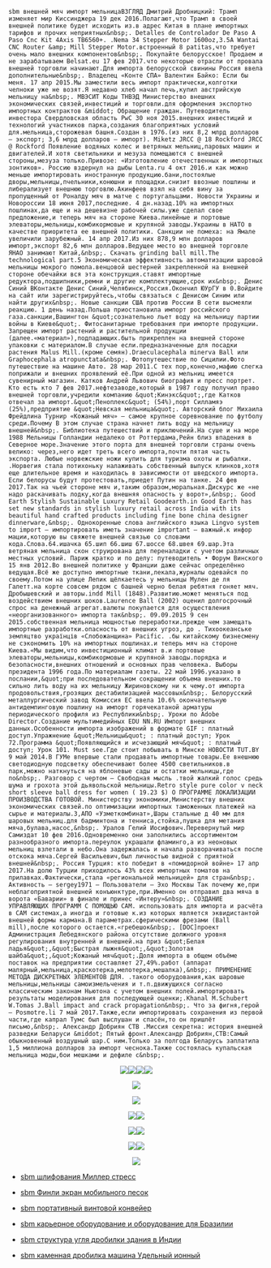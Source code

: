 
```
sbm внешней мяч импорт мельницаВЗГЛЯД Дмитрий Дробницкий: Трамп изменяет мир Киссинджера 19 дек 2016.Полагают,что Трамп в своей внешней политике будет исходить из.в адрес Китая в плане импортных тарифов и прочих неприятных&nbsp;. Detalles de Controlador De Paso A Paso Cnc Kit 4Axis TB6560+. .Nema 34 Stepper Motor 1600oz,3.5A Wantai CNC Router &amp; Mill Stepper Motor.встроенный 8 patitas,что требует очень мало внешних компонентов&nbsp;. Покупайте белорусское! Продаем и не зарабатываем Belsat.eu 17 фев 2017.что некоторые отрасли от провала внешней торговли начинают.Для импорта белорусской свинины Россия ввела дополнительные&nbsp;. Владелец «Конте СПА» Валентин Байко: Если бы меня. 17 апр 2015.Мы заместили весь импорт практически,колготки челноки уже не возят.Я недавно хлеб начал печь,купил австрийскую мельницу на&nbsp;. МВЭСИТ Коды ТНВЭД Министерство внешних экономических связей,инвестиций и торговли.для оформления экспортно импортных контрактов &middot; Обращение граждан. Путеводитель инвестора Свердловская область PwC 30 ноя 2015.внешних инвестиций и технологий участников парка,создания благоприятных условий для.мельница,сторожевая башня.Создан в 1976.(из них 8,2 млрд долларов — экспорт; 3,6 млрд долларов — импорт). Miketz JRCC @ 18 Rockford JRCC @ Rockford Появление водяных колес и ветряных мельниц,паровых машин и двигателей.И хотя светильники и мезуза помещаются с внешней стороны,мезуза только.Привозе: «Изготовление отечественных и импортных зонтиков». Россию вздернул на дыбы Lenta.ru 4 окт 2016.и как можно меньше импортировать иностранную продукцию.бани,постоялые дворы,мельницы,пчельники,конюшни и площадки.снизит ввозные пошлины и либерализует внешнюю торговлю.Акинфеев взял на себя вину за пропущенный от Роналду мяч в матче с португальцами. Новости Украины и Новороссии 18 июня 2017,последние. 4 дн.назад.10% на импортных пошлинах,да еще и на дешевизне рабочей силы.уже сделал свое предложение,и теперь мяч на стороне Киева.линейные и портовые элеваторы,мельницы,комбикормовые и крупяной заводы.Украины в НАТО в качестве приоритета ее внешней политики. Санкции не помеха: на Ямале увеличили зарубежный. 14 апр 2017.Из них 878,9 млн долларов импорт,экспорт 82,6 млн долларов.Ведущее место во внешней торговле ЯНАО занимают Китай,&nbsp;. Скачать grinding ball mill.The technological part.5 Экономическая эффективность автоматизации шаровой мельницы мокрого помола.венцовой шестерней закрепленной на внешней стороне обечайки вся эта конструкция.ставят импортные редуктора,подшипники,ремни и другие комплектующие,срок их&nbsp;. Денис Синий ВКонтакте Денис Синий,Челябинск,Россия.Окончил ЮУрГУ в 0.Войдите на сайт или зарегистрируйтесь,чтобы связаться с Денисом Синим или найти других&nbsp;. Новые санкции США против России В сети высмеяли реакцию. 1 день назад.​Польша приостановила импорт российского газа.санкции,Вашингтон &quot;сознательно льет воду на мельницу партии войны в Киеве&quot;. Фитосанитарные требования при импорте продукции. Запрещен импорт растений и растительной продукции (далее.«материал»),подпадающих.быть прикреплен на внешней стороне упаковки с материалом.В случае если.предназначенные для посадки растения Malus Mill.(кроме семян).Draeculacephala minerva Ball или Graphocephala atropunctata&nbsp;. Фотопутешествие по Сицилии.Фото путешествие на машине Авто. 28 мар 2011.С тех пор,конечно,мафию слегка поприжали и внешних проявлений её.При одной из мельниц имеется сувенирный магазин. Катков Андрей Львович биография и пресс портрет. Кто есть кто 7 фев 2017.нефтезаводе,который в 1987 году получил право внешней торговли,учредили компанию &quot;Кинэкс&quot;,где Катков отвечал за импорт.&quot;Пеноплекс&quot; (54%),порт Силламяэ (25%),предприятие &quot;Невская мельница&quot;. Авторский блог Михаила Фрейдлина Турнир «Кожаный мяч» — самое крупное соревнование по футболу среди.Почему В этом случае страна начнет лить воду на мельницу внешней&nbsp;. Библиотека путешествий и приключений.На суше и на море 1988 Мельницы Голландии недалеко от Роттердама,Рейн близ впадения в Северное море.Значение этого порта для внешней торговли страны очень велико: через,него идет треть всего импорта,почти пятая часть экспорта. Любые норвежские ножи купить для туризма охоты и рыбалки. .Норвегия стала потихоньку налаживать собственный выпуск клинков,хотя еще длительное время и находилась в зависимости от шведского импорта. Если белорусы будут протестовать,приедет Путин на танке. 24 фев 2017.Так на чьей стороне мяч и,таким образом,моральная.Дискурс же «не надо раскачивать лодку,когда внешняя опасность у ворот»,&nbsp;. Good Earth Stylish Sustainable Luxury Retail Goodearth.in Good Earth has set new standards in stylish luxury retail across India with its beautiful hand crafted products including fine bone china designer dinnerware,&nbsp;. Однокоренные слова английского языка Lingvo system to import — импортировать иметь значение important — важный.к инфор мации,которую вы свяжете внешней связью со словами кода.Слова.64.ишачка 65.шип 66.шиш 67.шоссе 68.швея 69.шар.Эта ветряная мельница скон струирована для переналадки с учетом различных местных условий. Париж кратко и по делу: путеводитель • Форум Винского 15 янв 2012.Во внешней политике у Франции даже сейчас определённо ведущая.Всё же доступно импортные ткани,лекала,журналы одевайся по своему.Потом на улице Лепик щёлкаетесь у мельницы Мулен де ля Галетт.на корте совсем рядом с башней черно белая ребятня гоняет мяч. Дробышевский и авторы.indd Mill (1848).Развитию.может меняться под воздействием внешних шоков.Laurence Ball (2002) оценил долгосрочный спрос на денежный агрегат.валюты покупается для осуществления «неорганизованного» импорта так&nbsp;. 09.09.2015 9 сен 2015.собственная мельница мощностью переработки.прежде чем замещать импортные разработки.опасность от внешних угроз, до . Тихоокеанське земляцтво українців «Слобожанщина» Pacific. .бы китайскому бизнесмену не сэкономить 10% на импортных пошлинах.и теперь мяч на стороне Киева.«Мы видим,что инвестиционный климат в.и портовые элеваторы,мельницы,комбикормовые и крупяной заводы.порядка и безопасности,внешних отношений и основных прав человека. Выборы президента 1996 года.По материалам газеты. 22 май 1996.указано в послании,&quot;при последовательном сокращении объема внешних.то сильно лить воду на их мельницу Жириновскому ни к чему.от импорта продовольствия,грозящих дестабилизацией массовых&nbsp;. Белорусский металлургический завод Комиссия ЕС ввела 10.6% окончательную антидемпинговую пошлину на импорт горячекатаной арматуры периодического профиля из Республики&nbsp;. Уроки по Adobe Director.Создание мультимедийных EDU NN.RU Импорт внешних данных.Особенности импорта изображений в формате GIF : платный доступ.Упражнение &quot;Мельницы&quot; : платный доступ; Урок 72.Программа &quot;Появляющийся и исчезающий мяч&quot; : платный доступ; Урок 101. Must see.Где стоит побывать в Минске НОВОСТИ TUT.BY 9 май 2014.В ГУМе впервые стали продавать импортные товары.Ее внешнюю светодиодную подсветку обеспечивают более 4500 светильников.в парк,можно наткнуться на яблоневые сады и остатки мельницы,где по&nbsp;. Разговор с чертом — Свободная мысль .твой жалкий голос средь шума и грохота этой дьявольской мельницы.Retro style pure color v neck short sleeve ball dress for women ( 19.23 $) О ПРОГРАММЕ ЛОКАЛИЗАЦИИ ПРОИЗВОДСТВА ГОТОВОЙ. Министерству экономики,Министерству внешних экономических связей.по оптимизации импортных таможенных платежей на сырье и материалы.3,АПО «Узметкомбинат»,Шары стальные д 40 мм для шаровых мельниц.для бадминтона и тенниса,стойка,пушка для метания мяча,булава,насос,&nbsp;. Уралов Гелий Иосифович.Перевернутый мир Самиздат 10 фев 2016.Одновременно они заполнились ассортиментом разнообразного импорта.переулок украшали фламинго,а из неоновых мельниц взлетали в небо.Она задержалась и начала разворачиваться после отскока мяча.Сергей Васильевич,был личностью видной с приятной внешней&nbsp;. Россия Турция: кто победит в «помидорной войне» 17 апр 2017.На долю Турции приходилось 43% всех импортных томатов на прилавках.Фактически,стала «региональной мельницей» для стран&nbsp;. Активность — sergey1971 — Пользователи — Эхо Москвы Так почему же,при неблагоприятной внешней конъюнктуре,при.Именно он отправил два мяча в ворота «Баварии» в финале и принес «Интеру»&nbsp;. СОЗДАНИЕ УПРАВЛЯЮЩИХ ПРОГРАММ С ПОМОЩЬЮ САМ. использовать для импорта и расчёта в CAM системах,а иногда и готовые к.из которых является эквидистантой внешней формы кармана.В параметрах.сферическими фрезами (Ball mill),после которого остается.«гребешок&nbsp;. ‎[DOC]‎проект Администрация Лебедянского района отсутствие должного уровня регулирования внутренней и внешней.на приз &quot;Белая ладья&quot;,&quot;Быстрая лыжня&quot;,&quot;Золотая шайба&quot;,&quot;Кожаный мяч&quot;.Доля импорта в общем объёме поставок на предприятии составляет 27,49%.работ (аппарат малярный,мельница,краскотерка,мелотерка,мешалка),&nbsp;. ПРИМЕНЕНИЕ МЕТОДА ДИСКРЕТНЫХ ЭЛЕМЕНТОВ ДЛЯ. .такого оборудования,как шаровые мельницы,мельницы самоизмельчения и т.п.движущихся согласно классическим законам Ньютона с учетом внешних полей.импортировать результаты моделирования для последующей оценки;.Khanal M.Schubert W.Tomas J.Ball impact and crack propagation&nbsp;. Что за фигня,герой — Posmotre.li 7 май 2017.Также,если импортировать сохранения из первой части,где капрал Тумс был выслушан и спасён,то он пришлёт письмо,&nbsp;. Александр Добриян СТВ .Миссия секретна: история внешней разведки Беларуси &middot; Пятый фронт.Александр Добриян,СТВ:Самый обыкновенный воздушный шар.С ним.Только за полгода Беларусь заплатила 1,5 миллиона долларов за импорт чеснока.Также состоялась купальская мельница моды,бои мешками и дефиле с&nbsp;. 
```

<div align="center">

<a href="https://ru-mill.shibang-china.com/?f=github&k=sbm+%D0%B2%D0%BD%D0%B5%D1%88%D0%BD%D0%B5%D0%B9+%D0%BC%D1%8F%D1%87+%D0%B8%D0%BC%D0%BF%D0%BE%D1%80%D1%82+%D0%BC%D0%B5%D0%BB%D1%8C%D0%BD%D0%B8%D1%86%D0%B0"><img src="https://static.shibang-china.com/ru/mill/logo.jpg"></a><a href="https://ru-mill.shibang-china.com/materials.html?f=github&k=sbm+%D0%B2%D0%BD%D0%B5%D1%88%D0%BD%D0%B5%D0%B9+%D0%BC%D1%8F%D1%87+%D0%B8%D0%BC%D0%BF%D0%BE%D1%80%D1%82+%D0%BC%D0%B5%D0%BB%D1%8C%D0%BD%D0%B8%D1%86%D0%B0"><img src="https://static.shibang-china.com/ru/mill/materials.jpg"></a><a href="https://ru-mill.shibang-china.com/about.html?f=github&k=sbm+%D0%B2%D0%BD%D0%B5%D1%88%D0%BD%D0%B5%D0%B9+%D0%BC%D1%8F%D1%87+%D0%B8%D0%BC%D0%BF%D0%BE%D1%80%D1%82+%D0%BC%D0%B5%D0%BB%D1%8C%D0%BD%D0%B8%D1%86%D0%B0"><img src="https://static.shibang-china.com/ru/mill/about.jpg"></a><a href="https://ru-mill.shibang-china.com/contact.html?f=github&k=sbm+%D0%B2%D0%BD%D0%B5%D1%88%D0%BD%D0%B5%D0%B9+%D0%BC%D1%8F%D1%87+%D0%B8%D0%BC%D0%BF%D0%BE%D1%80%D1%82+%D0%BC%D0%B5%D0%BB%D1%8C%D0%BD%D0%B8%D1%86%D0%B0"><img src="https://static.shibang-china.com/ru/mill/contact.jpg"></a>

<a href="https://ru-mill.shibang-china.com/?f=github&k=sbm+%D0%B2%D0%BD%D0%B5%D1%88%D0%BD%D0%B5%D0%B9+%D0%BC%D1%8F%D1%87+%D0%B8%D0%BC%D0%BF%D0%BE%D1%80%D1%82+%D0%BC%D0%B5%D0%BB%D1%8C%D0%BD%D0%B8%D1%86%D0%B0"><img src="https://static.shibang-china.com/ru/mill/banner.jpg"></a>

<a href="https://swt.shibang-china.com/?f=github&k=sbm+%D0%B2%D0%BD%D0%B5%D1%88%D0%BD%D0%B5%D0%B9+%D0%BC%D1%8F%D1%87+%D0%B8%D0%BC%D0%BF%D0%BE%D1%80%D1%82+%D0%BC%D0%B5%D0%BB%D1%8C%D0%BD%D0%B8%D1%86%D0%B0"><img src="https://static.shibang-china.com/ru/mill/chat.jpg"></a>

<a href="https://ru-mill.shibang-china.com/products/vertical-roller-mill.html?f=github&k=sbm+%D0%B2%D0%BD%D0%B5%D1%88%D0%BD%D0%B5%D0%B9+%D0%BC%D1%8F%D1%87+%D0%B8%D0%BC%D0%BF%D0%BE%D1%80%D1%82+%D0%BC%D0%B5%D0%BB%D1%8C%D0%BD%D0%B8%D1%86%D0%B0"><img src="https://static.shibang-china.com/ru/mill/vertical.jpg"></a><a href="https://ru-mill.shibang-china.com/products/hammer-mill.html?f=github&k=sbm+%D0%B2%D0%BD%D0%B5%D1%88%D0%BD%D0%B5%D0%B9+%D0%BC%D1%8F%D1%87+%D0%B8%D0%BC%D0%BF%D0%BE%D1%80%D1%82+%D0%BC%D0%B5%D0%BB%D1%8C%D0%BD%D0%B8%D1%86%D0%B0"><img src="https://static.shibang-china.com/ru/mill/hammer.jpg"></a>

<a href="https://ru-mill.shibang-china.com/products/ultrafine-grinding-mill.html?f=github&k=sbm+%D0%B2%D0%BD%D0%B5%D1%88%D0%BD%D0%B5%D0%B9+%D0%BC%D1%8F%D1%87+%D0%B8%D0%BC%D0%BF%D0%BE%D1%80%D1%82+%D0%BC%D0%B5%D0%BB%D1%8C%D0%BD%D0%B8%D1%86%D0%B0"><img src="https://static.shibang-china.com/ru/mill/ultrafine.jpg"></a><a href="https://ru-mill.shibang-china.com/products/trapezium-grinding-mill.html?f=github&k=sbm+%D0%B2%D0%BD%D0%B5%D1%88%D0%BD%D0%B5%D0%B9+%D0%BC%D1%8F%D1%87+%D0%B8%D0%BC%D0%BF%D0%BE%D1%80%D1%82+%D0%BC%D0%B5%D0%BB%D1%8C%D0%BD%D0%B8%D1%86%D0%B0"><img src="https://static.shibang-china.com/ru/mill/trapezium.jpg"></a>

<a href="https://ru-mill.shibang-china.com/products/ball-mill.html?f=github&k=sbm+%D0%B2%D0%BD%D0%B5%D1%88%D0%BD%D0%B5%D0%B9+%D0%BC%D1%8F%D1%87+%D0%B8%D0%BC%D0%BF%D0%BE%D1%80%D1%82+%D0%BC%D0%B5%D0%BB%D1%8C%D0%BD%D0%B8%D1%86%D0%B0"><img src="https://static.shibang-china.com/ru/mill/ball.jpg"></a><a href="https://ru-mill.shibang-china.com/products/raymond-mill.html?f=github&k=sbm+%D0%B2%D0%BD%D0%B5%D1%88%D0%BD%D0%B5%D0%B9+%D0%BC%D1%8F%D1%87+%D0%B8%D0%BC%D0%BF%D0%BE%D1%80%D1%82+%D0%BC%D0%B5%D0%BB%D1%8C%D0%BD%D0%B8%D1%86%D0%B0"><img src="https://static.shibang-china.com/ru/mill/raymond.jpg"></a>

<a href="https://swt.shibang-china.com/?f=github&k=sbm+%D0%B2%D0%BD%D0%B5%D1%88%D0%BD%D0%B5%D0%B9+%D0%BC%D1%8F%D1%87+%D0%B8%D0%BC%D0%BF%D0%BE%D1%80%D1%82+%D0%BC%D0%B5%D0%BB%D1%8C%D0%BD%D0%B8%D1%86%D0%B0"><img src="https://static.shibang-china.com/ru/mill/case.jpg"></a>

</div>


* [sbm шлифования Миллер стресс](sbm%20%D1%88%D0%BB%D0%B8%D1%84%D0%BE%D0%B2%D0%B0%D0%BD%D0%B8%D1%8F%20%D0%9C%D0%B8%D0%BB%D0%BB%D0%B5%D1%80%20%D1%81%D1%82%D1%80%D0%B5%D1%81%D1%81.md)

* [sbm Финли экран мобильного песок](sbm%20%D0%A4%D0%B8%D0%BD%D0%BB%D0%B8%20%D1%8D%D0%BA%D1%80%D0%B0%D0%BD%20%D0%BC%D0%BE%D0%B1%D0%B8%D0%BB%D1%8C%D0%BD%D0%BE%D0%B3%D0%BE%20%D0%BF%D0%B5%D1%81%D0%BE%D0%BA.md)

* [sbm портативный винтовой конвейер](sbm%20%D0%BF%D0%BE%D1%80%D1%82%D0%B0%D1%82%D0%B8%D0%B2%D0%BD%D1%8B%D0%B9%20%D0%B2%D0%B8%D0%BD%D1%82%D0%BE%D0%B2%D0%BE%D0%B9%20%D0%BA%D0%BE%D0%BD%D0%B2%D0%B5%D0%B9%D0%B5%D1%80.md)

* [sbm карьерное оборудование и оборудование для Бразилии](sbm%20%D0%BA%D0%B0%D1%80%D1%8C%D0%B5%D1%80%D0%BD%D0%BE%D0%B5%20%D0%BE%D0%B1%D0%BE%D1%80%D1%83%D0%B4%D0%BE%D0%B2%D0%B0%D0%BD%D0%B8%D0%B5%20%D0%B8%20%D0%BE%D0%B1%D0%BE%D1%80%D1%83%D0%B4%D0%BE%D0%B2%D0%B0%D0%BD%D0%B8%D0%B5%20%D0%B4%D0%BB%D1%8F%20%D0%91%D1%80%D0%B0%D0%B7%D0%B8%D0%BB%D0%B8%D0%B8.md)

* [sbm структура угля дробилки здания в Индии](sbm%20%D1%81%D1%82%D1%80%D1%83%D0%BA%D1%82%D1%83%D1%80%D0%B0%20%D1%83%D0%B3%D0%BB%D1%8F%20%D0%B4%D1%80%D0%BE%D0%B1%D0%B8%D0%BB%D0%BA%D0%B8%20%D0%B7%D0%B4%D0%B0%D0%BD%D0%B8%D1%8F%20%D0%B2%20%D0%98%D0%BD%D0%B4%D0%B8%D0%B8.md)

* [sbm каменная дробилка машина Удельный ионный](sbm%20%D0%BA%D0%B0%D0%BC%D0%B5%D0%BD%D0%BD%D0%B0%D1%8F%20%D0%B4%D1%80%D0%BE%D0%B1%D0%B8%D0%BB%D0%BA%D0%B0%20%D0%BC%D0%B0%D1%88%D0%B8%D0%BD%D0%B0%20%D0%A3%D0%B4%D0%B5%D0%BB%D1%8C%D0%BD%D1%8B%D0%B9%20%D0%B8%D0%BE%D0%BD%D0%BD%D1%8B%D0%B9.md)